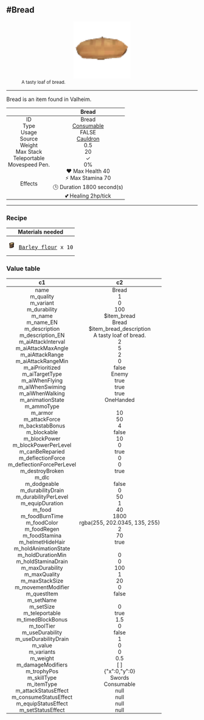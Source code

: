 <meta property="og:title" content="Bread - MoreValheim" /><meta property="og:type" content="website" /><meta property="og:image" content="/assets/bread.png" /><meta property="og:description" content="Bread is an item found in Valheim." /><meta name="theme-color" content="#546D78"><meta name="twitter:card" content="summary_large_image">
#Bread
-------------
<style>img {width:20px;}.tb {width:150px;display: block;margin-left: auto;margin-right: auto;}</style>

<style>.md-typeset table:not([class]) th:not([align]) {min-width:unset!important;}</style>
<style>td{padding:0em 0.3em!important;text-align:center!important;border-left:.05rem solid var(--md-default-fg-color--lightest)}</style>

<style>th{padding:0.1em 0.3em!important;text-align:center!important;font-weight:bold}</style>

<style>pre{text-align:right!important}</style>
<style>table tr td:first-child {border-left: 0;};</style>

<figure><img src="/assets/bread.png" class="tb" /><figcaption><small>A tasty loaf of bread.</small></figcaption></figure>

-------------

Bread is an item found in Valheim.

|        | Bread              |
| ----------- | ------------------------------------ |
| ID |Bread
| Type | [Consumable](../../types/consumable)
| Usage | FALSE<br>
| Source | [Cauldron](../../item/cauldron)
| Weight | 0.5 |
| Max Stack | 20 |
| Teleportable | ✓
| Movespeed Pen. | 0%
| Effects | ❤️ Max Health 40<br>⚡ Max Stamina 70<br>🕒 Duration 1800 second(s) <br>💕 Healing 2hp/tick <br>

-------------

### Recipe

| Materials needed |
| - |
| <pre>[![Barley flour](/assets/barley_flour.png)](../../item/barley_flour) [Barley flour](../barley_flour) x 10</pre> |

### Value table
|c1|c2|
|----|----|
|name|Bread|
|m_quality|1|
|m_variant|0|
|m_durability|100|
|m_name|$item_bread|
|m_name_EN|Bread|
|m_description|$item_bread_description|
|m_description_EN|A tasty loaf of bread.|
|m_aiAttackInterval|2|
|m_aiAttackMaxAngle|5|
|m_aiAttackRange|2|
|m_aiAttackRangeMin|0|
|m_aiPrioritized|false|
|m_aiTargetType|Enemy|
|m_aiWhenFlying|true|
|m_aiWhenSwiming|true|
|m_aiWhenWalking|true|
|m_animationState|OneHanded|
|m_ammoType||
|m_armor|10|
|m_attackForce|50|
|m_backstabBonus|4|
|m_blockable|false|
|m_blockPower|10|
|m_blockPowerPerLevel|0|
|m_canBeReparied|true|
|m_deflectionForce|0|
|m_deflectionForcePerLevel|0|
|m_destroyBroken|true|
|m_dlc||
|m_dodgeable|false|
|m_durabilityDrain|0|
|m_durabilityPerLevel|50|
|m_equipDuration|1|
|m_food|40|
|m_foodBurnTime|1800|
|m_foodColor|rgba(255, 202.0345, 135, 255)|
|m_foodRegen|2|
|m_foodStamina|70|
|m_helmetHideHair|true|
|m_holdAnimationState||
|m_holdDurationMin|0|
|m_holdStaminaDrain|0|
|m_maxDurability|100|
|m_maxQuality|1|
|m_maxStackSize|20|
|m_movementModifier|0|
|m_questItem|false|
|m_setName||
|m_setSize|0|
|m_teleportable|true|
|m_timedBlockBonus|1.5|
|m_toolTier|0|
|m_useDurability|false|
|m_useDurabilityDrain|1|
|m_value|0|
|m_variants|0|
|m_weight|0.5|
|m_damageModifiers|[  ]|
|m_trophyPos|{"x":0,"y":0}|
|m_skillType|Swords|
|m_itemType|Consumable|
|m_attackStatusEffect|null|
|m_consumeStatusEffect|null|
|m_equipStatusEffect|null|
|m_setStatusEffect|null|
